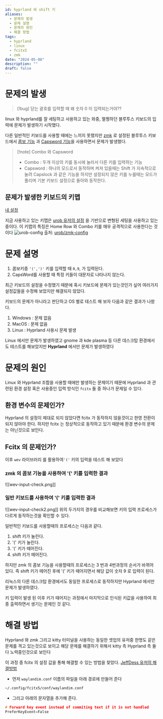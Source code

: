 ```yaml
---
id: hyprland 와 shift 키
aliases:
  - 문제의 발생
  - 문제 설명
  - 문제의 원인
  - 해결 방법
tags:
  - hyprland
  - linux
  - fcitx5
  - zmk
date: "2024-05-08"
description: ""
draft: false
---
```

# 문제의 발생

>[!bug]
> 닫는 괄호를 입력할 때 왜 숫자 0 이 입력되는거야??

linux 와 hyprland를 잘 세팅하고 사용하고 있는 와중, 멀쩡하던 블루투스 키보드의 입력에 문제가 발생하기 시작했다.

다른 일반적인 키보드를 사용할 때에는 느끼지 못했지만 [zmk](https://zmk.dev/) 로 설정된 블루투스 키보드에서 [콤보 기능]( https://zmk.dev/docs/features/combos ) 과 [Capsword 기능](https://zmk.dev/docs/behaviors/caps-word)을 사용하면서 문제가 발생했다.

>[!note] Combo 와 Capsword
>
> - Combo : 두개 이상의 키를 동시에 눌러서 다른 키를 입력하는 기능
> - Capsword : 하나의 모드로서 동작하며 켜져 있을때는 Shift 가 지속적으로 눌려 Capslock 과 같은 기능을 하지만 설정되지 않은 키를 누를때는 모드가 풀리며 기본 키보드 설정으로 돌아와 동작한다.

## 문제가 발생한 키보드의 키맵

[내 설정](https://github.com/DevToBeLazy/zmk-config-corne-cirque)

지금 사용하고 있는 키맵은  [urob 유저의 설정](https://github.com/urob/zmk-config) 을 기반으로 변형된 세팅을 사용하고 있는 중이다. 이 키맵의 특징은 Home Row 와 Combo 키를 매우 공격적으로 사용한다는 것이다 
 ![urob-config]( https://github.com/urob/zmk-config/blob/main/img/keymap.png?raw=true )
출처: [urob/zmk-config](https://github.com/urob/zmk-config?tab=readme-ov-file)


# 문제 설명

1. 콤보키중 `'(',')'` 키를 입력할 때 `0,9`, 가 입력된다.
2. CapsWord를 사용할 때 특정 키들이 대문자로 나타나지 않는다. 

최근 키보드의 설정을 수정했기 때문에 혹시 키보드에 문제가 있는것인가 싶어 여러가지 설정값들을 수정해 보았지만 해결되지 않았다.

키보드의 문제가 아니라고 판단하고  OS 별로 테스트 해 보자 다음과 같은 결과가 나왔다. 

1. Windows : 문제 없음
2. MacOS : 문제 없음
3. Linux : Hyprland 사용시 문제 발생
 
Linux 에서만 문제가 발생하였고 gnome 과 kde plasma 등 다른 데스크탑 환경에서도 테스트를 해보았지만 **Hyprland** 에서만 문제가 발생하였다    

# 문제의 원인

Linux 와 Hyprland 조합을 사용할 때에만 발생하는 문제이기 때문에
Hyprland 과 관련된 환경 설정 혹은 사용중인 입력 방식인 `fcitx` 둘 중 하나가 문제일 수 있다.

## 환경 변수의 문제인가?

Hyprland 의 설정이 제대로 되지 않았다면 fcitx 가 동작하지 않을것이고 한영 전환이 되지 않아야 한다. 하지만 fcitx 는 정상적으로 동작하고 있기 때문에 환경 변수의 문제는 아닌것으로 보인다.

## Fcitx 의 문제인가?

이후 `wev` 라이브러리 를 활용하여`'('` 키의 입력을 테스트 해 보았다 

### zmk 의 콤보 기능을 사용하여 '(' 키를 입력한 결과

![[wev-input-check.png]]

### 일반 키보드를 사용하여 '(' 키를 입력한 결과

![[wev-input-check2.png]]
위의 두가지의 경우를 비교해보면 키의 입력 프로세스가 다르게 동작하는것을 확인할 수 있다. 

일반적인 키보드를 사용할때의 프로세스는 다음과 같다.
1. shift 키가 눌린다.
2. '(' 키가 눌린다.
3. '(' 키가 떼어진다.
4. shift 키가 떼어진다. 

하지만 zmk 의 콤보 기능을 사용할때의 프로세스는 3 번과 4번과정의 순서가 바뀌어 있다.
즉 shift 키가 떼어진 후에 '(' 키가 떼어지면서 해당 값이 숫자 9 로 입력이 된다.  

리눅스의 다른 데스크탑 환경에서도 동일한 프로세스로 동작하지만 Hyprland 에서만 문제가 발생하였다.

키 입력이 발생 된 이후 키가 때어지는 과정에서 마지막으로 인식된 키값을 사용하여 최종 출력하면서 생기는 문제인 것 같다.

# 해결 방법

Hyprland 와 zmk 그리고 kitty 터미널을 사용하는 동일한 셋업의 유저중 한명도 같은 문제를 격고 있는것으로 보이고 해당 문제를 해결하기 위해서 kitty 측 Hyprland 측 둘다 노력중인것으로 보인다  

이 과정 중 fcitx 의 설정 값을 통해 해결할 수 있는 방법을 찾았다.
[JeffDess 유저의 해결방법](https://github.com/hyprwm/Hyprland/issues/5815#issuecomment-2087946680)

- 먼저 `waylandim.conf` 이름의 파일을 아래 경로에 만들어 준다

```bash
~/.config/fcitx5/conf/waylandim.conf
```

- 그리고 아래의 문자열을 추가해 준다.

```C 
# Forward key event instead of commiting text if it is not handled
PreferKeyEvent=False
```


